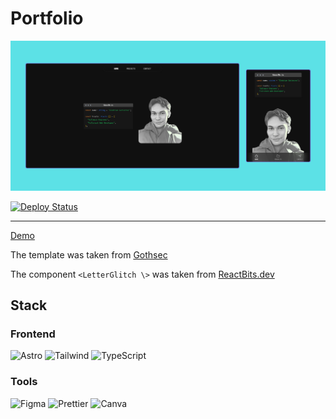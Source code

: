 # Portfolio

![portfolio screenshot](public/portfolio-astro.png)

[![Deploy Status](https://img.shields.io/badge/Deploy-Vercel-black?style=flat&logo=vercel)](https://gledrian.dev)

---

[Demo](https:/gledrian.dev)

The template was taken from [Gothsec](https://github.com/Gothsec/Portfolio)

The component `<LetterGlitch \>` was taken from [ReactBits.dev](https://www.reactbits.dev/)

## **Stack**

### **Frontend**

![Astro](https://img.shields.io/badge/Astro-FF5D01?logo=astro&logoColor=white)
![Tailwind](https://img.shields.io/badge/Tailwind_CSS-38B2AC?logo=tailwind-css&logoColor=white)
![TypeScript](https://img.shields.io/badge/TypeScript-3178C6?logo=typescript&logoColor=white)

### **Tools**

![Figma](https://img.shields.io/badge/Figma-F24E1E?logo=figma&logoColor=white)
![Prettier](https://img.shields.io/badge/Prettier-F7B93E?logo=prettier&logoColor=black)
![Canva](https://img.shields.io/badge/Canva-c900c3?logo=canva&logoColor=white)
